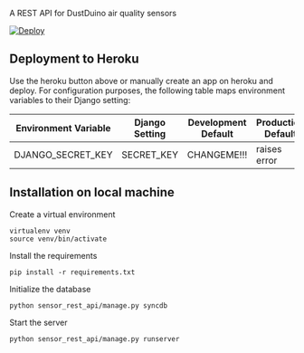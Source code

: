
A REST API for DustDuino air quality sensors

[![Deploy](https://www.herokucdn.com/deploy/button.png)](https://heroku.com/deploy)

## Deployment to Heroku

Use the heroku button above or manually create an app on heroku and deploy. For configuration purposes, the following table maps environment variables to their Django setting:

|Environment Variable                    |Django Setting              |Development Default          |Production Default
| -------------------------------------- | -------------------------- | --------------------------- | -----------------
|DJANGO_SECRET_KEY                       |SECRET_KEY                  |CHANGEME!!!                                    |raises error

## Installation on local machine

Create a virtual environment
```
virtualenv venv
source venv/bin/activate
```

Install the requirements
```
pip install -r requirements.txt
```

Initialize the database
```
python sensor_rest_api/manage.py syncdb
```

Start the server
```
python sensor_rest_api/manage.py runserver
```
